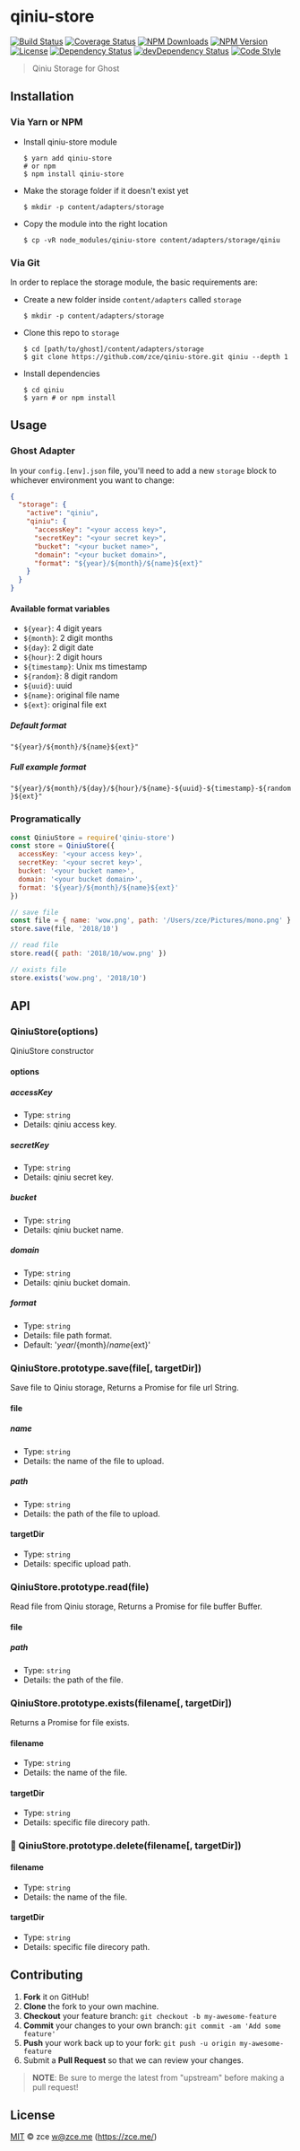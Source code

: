 # qiniu-store

[![Build Status][travis-image]][travis-url]
[![Coverage Status][codecov-image]][codecov-url]
[![NPM Downloads][downloads-image]][downloads-url]
[![NPM Version][version-image]][version-url]
[![License][license-image]][license-url]
[![Dependency Status][dependency-image]][dependency-url]
[![devDependency Status][devdependency-image]][devdependency-url]
[![Code Style][style-image]][style-url]

> Qiniu Storage for Ghost

## Installation

### Via Yarn or NPM

- Install qiniu-store module

  ```shell
  $ yarn add qiniu-store
  # or npm
  $ npm install qiniu-store
  ```

- Make the storage folder if it doesn't exist yet

  ```shell
  $ mkdir -p content/adapters/storage
  ```

- Copy the module into the right location

  ```shell
  $ cp -vR node_modules/qiniu-store content/adapters/storage/qiniu
  ```

### Via Git

In order to replace the storage module, the basic requirements are:

- Create a new folder inside `content/adapters` called `storage`

  ```shell
  $ mkdir -p content/adapters/storage
  ```

- Clone this repo to `storage`

  ```shell
  $ cd [path/to/ghost]/content/adapters/storage
  $ git clone https://github.com/zce/qiniu-store.git qiniu --depth 1
  ```

- Install dependencies

  ```shell
  $ cd qiniu
  $ yarn # or npm install
  ```

## Usage

### Ghost Adapter

In your `config.[env].json` file, you'll need to add a new `storage` block to whichever environment you want to change:

```json
{
  "storage": {
    "active": "qiniu",
    "qiniu": {
      "accessKey": "<your access key>",
      "secretKey": "<your secret key>",
      "bucket": "<your bucket name>",
      "domain": "<your bucket domain>",
      "format": "${year}/${month}/${name}${ext}"
    }
  }
}
```

#### Available format variables

- `${year}`: 4 digit years
- `${month}`: 2 digit months
- `${day}`: 2 digit date
- `${hour}`: 2 digit hours
- `${timestamp}`: Unix ms timestamp
- `${random}`: 8 digit random
- `${uuid}`: uuid
- `${name}`: original file name
- `${ext}`: original file ext

##### Default format

`"${year}/${month}/${name}${ext}"`

##### Full example format

`"${year}/${month}/${day}/${hour}/${name}-${uuid}-${timestamp}-${random}${ext}"`

### Programatically

```javascript
const QiniuStore = require('qiniu-store')
const store = QiniuStore({
  accessKey: '<your access key>',
  secretKey: '<your secret key>',
  bucket: '<your bucket name>',
  domain: '<your bucket domain>',
  format: '${year}/${month}/${name}${ext}'
})

// save file
const file = { name: 'wow.png', path: '/Users/zce/Pictures/mono.png' }
store.save(file, '2018/10')

// read file
store.read({ path: '2018/10/wow.png' })

// exists file
store.exists('wow.png', '2018/10')
```

## API

### QiniuStore(options)

QiniuStore constructor

#### options

##### accessKey

- Type: `string`
- Details: qiniu access key.

##### secretKey

- Type: `string`
- Details: qiniu secret key.

##### bucket

- Type: `string`
- Details: qiniu bucket name.

##### domain

- Type: `string`
- Details: qiniu bucket domain.

##### format

- Type: `string`
- Details: file path format.
- Default: '${year}/${month}/${name}${ext}'

### QiniuStore.prototype.save(file[, targetDir])

Save file to Qiniu storage, Returns a Promise for file url String.

#### file

##### name

- Type: `string`
- Details: the name of the file to upload.

##### path

- Type: `string`
- Details: the path of the file to upload.

#### targetDir

- Type: `string`
- Details: specific upload path.

### QiniuStore.prototype.read(file)

Read file from Qiniu storage, Returns a Promise for file buffer Buffer.

#### file

##### path

- Type: `string`
- Details: the path of the file.

### QiniuStore.prototype.exists(filename[, targetDir])

Returns a Promise for file exists.

#### filename

- Type: `string`
- Details: the name of the file.

#### targetDir

- Type: `string`
- Details: specific file direcory path.

### :construction: QiniuStore.prototype.delete(filename[, targetDir])

#### filename

- Type: `string`
- Details: the name of the file.

#### targetDir

- Type: `string`
- Details: specific file direcory path.

## Contributing

1. **Fork** it on GitHub!
2. **Clone** the fork to your own machine.
3. **Checkout** your feature branch: `git checkout -b my-awesome-feature`
4. **Commit** your changes to your own branch: `git commit -am 'Add some feature'`
5. **Push** your work back up to your fork: `git push -u origin my-awesome-feature`
6. Submit a **Pull Request** so that we can review your changes.

> **NOTE**: Be sure to merge the latest from "upstream" before making a pull request!

## License

[MIT](LICENSE) &copy; zce <w@zce.me> (https://zce.me/)



[travis-image]: https://img.shields.io/travis/zce/qiniu-store.svg
[travis-url]: https://travis-ci.org/zce/qiniu-store
[codecov-image]: https://img.shields.io/codecov/c/github/zce/qiniu-store.svg
[codecov-url]: https://codecov.io/gh/zce/qiniu-store
[downloads-image]: https://img.shields.io/npm/dm/qiniu-store.svg
[downloads-url]: https://npmjs.org/package/qiniu-store
[version-image]: https://img.shields.io/npm/v/qiniu-store.svg
[version-url]: https://npmjs.org/package/qiniu-store
[license-image]: https://img.shields.io/npm/l/qiniu-store.svg
[license-url]: https://github.com/zce/qiniu-store/blob/master/LICENSE
[dependency-image]: https://img.shields.io/david/zce/qiniu-store.svg
[dependency-url]: https://david-dm.org/zce/qiniu-store
[devdependency-image]: https://img.shields.io/david/dev/zce/qiniu-store.svg
[devdependency-url]: https://david-dm.org/zce/qiniu-store?type=dev
[style-image]: https://img.shields.io/badge/code_style-standard-brightgreen.svg
[style-url]: http://standardjs.com
